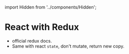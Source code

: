 import Hidden from '../components/Hidden';

# React with Redux

<Hidden>

- official redux docs.
- Same with react `state`, don't mutate, return new copy.

</Hidden>
